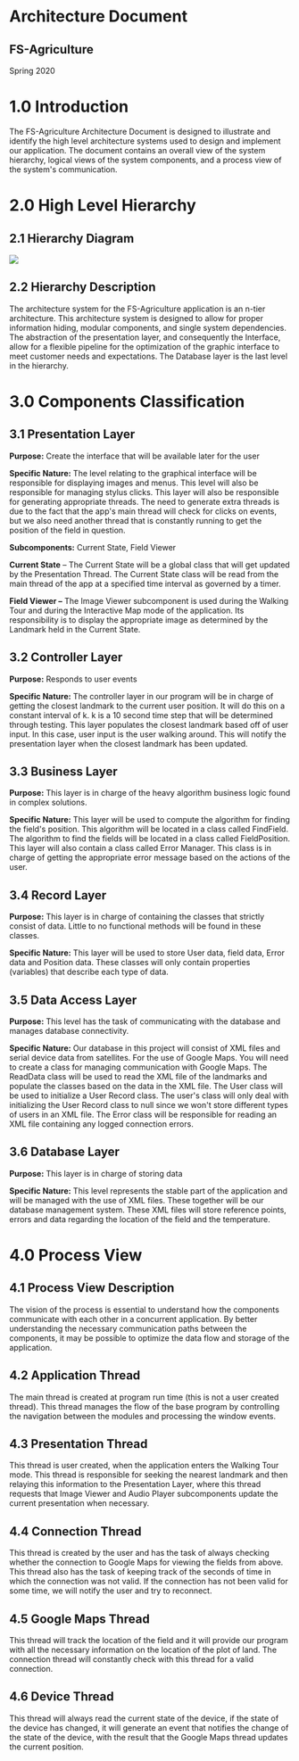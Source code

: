 # Architecture Document
## FS-Agriculture

Spring 2020




# 1.0 Introduction

The FS-Agriculture Architecture Document is designed to illustrate and identify the high level architecture systems used to design and implement our application. The document contains an overall view of the system hierarchy, logical views of the system components, and a process view of the system&#39;s communication.

# 2.0 High Level Hierarchy

## 2.1 Hierarchy Diagram

![](/docs/diagramma.svg)

## 2.2 Hierarchy Description

The architecture system for the FS-Agriculture application is an n-tier architecture. This architecture system is designed to allow for proper information hiding, modular components, and single system dependencies. The abstraction of the presentation layer, and consequently the Interface, allow for a flexible pipeline for the optimization of the graphic interface to meet customer needs and expectations. The Database layer is the last level in the hierarchy.

# 3.0 Components Classification

## 3.1 Presentation Layer

**Purpose:** Create the interface that will be available later for the user

**Specific Nature:** The level relating to the graphical interface will be responsible for displaying images and menus. This level will also be responsible for managing stylus clicks. This layer will also be responsible for generating appropriate threads. The need to generate extra threads is due to the fact that the app's main thread will check for clicks on events, but we also need another thread that is constantly running to get the position of the field in question.

**Subcomponents:** Current State, Field Viewer 

**Current State** – The Current State will be a global class that will get updated by the Presentation Thread. The Current State class will be read from the main thread of the app at a specified time interval as governed by a timer. 

**Field Viewer –** The Image Viewer subcomponent is used during the Walking Tour and during the Interactive Map mode of the application. Its responsibility is to display the appropriate image as determined by the Landmark held in the Current State.

## 3.2 Controller Layer

**Purpose:** Responds to user events

**Specific Nature:** The controller layer in our program will be in charge of getting the closest landmark to the current user position. It will do this on a constant interval of k. k is a 10 second time step that will be determined through testing. This layer populates the closest landmark based off of user input. In this case, user input is the user walking around. This will notify the presentation layer when the closest landmark has been updated.

## 3.3 Business Layer

**Purpose:** This layer is in charge of the heavy algorithm business logic found in complex solutions.

**Specific Nature:** This layer will be used to compute the algorithm for finding the field's position. This algorithm will be located in a class called FindField. The  algorithm to find the fields will be located in a class called FieldPosition. This layer will also contain a class called Error Manager. This class is in charge of getting the appropriate error message based on the actions of the user.

## 3.4 Record Layer

**Purpose:** This layer is in charge of containing the classes that strictly consist of data. Little to no functional methods will be found in these classes.

**Specific Nature:** This layer will be used to store User data, field data,  Error data and Position data. These classes will only contain properties (variables) that describe each type of data.

## 3.5 Data Access Layer

**Purpose:** This level has the task of communicating with the database and manages database connectivity.

**Specific Nature:** Our database in this project will consist of XML files and serial device data from satellites. For the use of Google Maps. You will need to create a class for managing communication with Google Maps. The ReadData class will be used to read the XML file of the landmarks and populate the classes based on the data in the XML file. The User class will be used to initialize a User Record class. The user's class will only deal with initializing the User Record class to null since we won't store different types of users in an XML file. The Error class will be responsible for reading an XML file containing any logged connection errors.

## 3.6 Database Layer

**Purpose:** This layer is in charge of storing data

**Specific Nature:** This level represents the stable part of the application and will be managed with the use of XML files. These together will be our database management system. These XML files will store reference points, errors and data regarding the location of the field and the temperature.

# 4.0 Process View

## 4.1 Process View Description

The vision of the process is essential to understand how the components communicate with each other in a concurrent application. By better understanding the necessary communication paths between the components, it may be possible to optimize the data flow and storage of the application.

## 4.2 Application Thread

The main thread is created at program run time (this is not a user created thread). This thread manages the flow of the base program by controlling the navigation between the modules and processing the window events.

## 4.3 Presentation Thread

This thread is user created, when the application enters the Walking Tour mode. This thread is responsible for seeking the nearest landmark and then relaying this information to the Presentation Layer, where this thread requests that Image Viewer and Audio Player subcomponents update the current presentation when necessary.

## 4.4 Connection Thread

This thread is created by the user and has the task of always checking whether the connection to Google Maps for viewing the fields from above. This thread also has the task of keeping track of the seconds of time in which the connection was not valid. If the connection has not been valid for some time, we will notify the user and try to reconnect.

## 4.5 Google Maps Thread

This thread will track the location of the field and it will provide our program with all the necessary information on the location of the plot of land. The connection thread will constantly check with this thread for a valid connection.

## 4.6 Device Thread

This thread will always read the current state of the device, if the state of the device has changed, it will generate an event that notifies the change of the state of the device, with the result that the Google Maps thread updates the current position.

